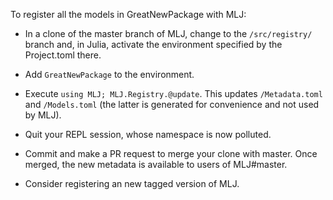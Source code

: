 To register all the models in GreatNewPackage with MLJ:

- In a clone of the master branch of MLJ, change to the
  `/src/registry/` branch and, in Julia, activate the environment
  specified by the Project.toml there. 
  
- Add `GreatNewPackage` to the environment.

- Execute `using MLJ; MLJ.Registry.@update`. This updates
  `/Metadata.toml` and `/Models.toml` (the latter is generated for
  convenience and not used by MLJ).

-  Quit your REPL session, whose namespace is now polluted.

- Commit and make a PR request to merge your clone with master. Once
  merged, the new metadata is available to users of MLJ#master.
  
- Consider registering an new tagged version of MLJ. 

